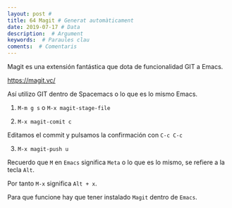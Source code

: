 ```yaml
---
layout: post #
title: 64 Magit # Generat automàticament
date: 2019-07-17 # Data
description:  # Argument
keywords:  # Paraules clau
coments:  # Comentaris
---
```


Magit es una extensión fantástica que dota de funcionalidad GIT a Emacs.

https://magit.vc/

Así utilizo GIT dentro de Spacemacs o lo que es lo mismo Emacs.

1. `M-m g s` o `M-x magit-stage-file`

2. `M-x magit-comit c`

Editamos el commit y pulsamos la confirmación con `C-c C-c`

3. `M-x magit-push u`

Recuerdo que `M` en `Emacs` significa `Meta` o lo que es lo mismo, se refiere a la tecla `Alt`.

Por tanto `M-x` significa `Alt + x`.

Para que funcione hay que tener instalado `Magit` dentro de `Emacs`.
